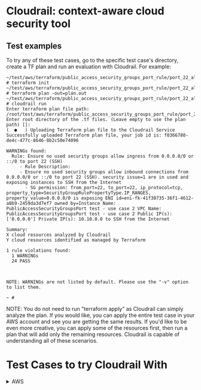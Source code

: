 # Cloudrail: context-aware cloud security tool

## Test examples

To try any of these test cases, go to the specific test case's directory, create a TF plan and run an evaluation with Cloudrail. For example:

```
~/test/aws/terraform/public_access_security_groups_port_rule/port_22_allowed_from_internet_to_ec2_explicit # terraform init
~/test/aws/terraform/public_access_security_groups_port_rule/port_22_allowed_from_internet_to_ec2_explicit # terraform plan -out=plan.out
~/test/aws/terraform/public_access_security_groups_port_rule/port_22_allowed_from_internet_to_ec2_explicit # cloudrail run
Enter terraform plan file path: /root/test/aws/terraform/public_access_security_groups_port_rule/port_22_allowed_from_internet_to_ec2_explicit/plan.out
Enter root directory of the .tf files. (Leave empty to use the plan path) []: 
(  ●   ) Uploading Terraform plan file to the Cloudrail Service
Successfully uploaded Terraform plan file, your job id is: f0366780-de4c-477c-8646-8b2c50e74096

WARNINGs found:
  Rule: Ensure no used security groups allow ingress from 0.0.0.0/0 or ::/0 to port 22 (SSH)
     - Rule Description:
     - Ensure no used security groups allow inbound connections from 0.0.0.0/0 or ::/0 to port 22 (SSH). security issue=1 are in used and exposing instances to SSH from the Internet
       - SG permission: from_port=22, to_port=22, ip_protocol=tcp, property_type=SecurityGroupRulePropertyType.IP_RANGES, property_value=0.0.0.0/0 is exposing ENI id=eni-fk-41f30735-36f1-4612-a8b9-2459da3d7ef7 owned by=Instance Name: PublicAccessSecurityGroupsPort test - use case 2 VPC Name: PublicAccessSecurityGroupsPort test - use case 2 Public IP(s): ['0.0.0.0'] Private IP(s): 10.10.0.0 to SSH from the Internet

Summary:
X cloud resources analyzed by Cloudrail
Y cloud resources identified as managed by Terraform

1 rule violations found:
  1 WARNINGs
  24 PASS



NOTE: WARNINGs are not listed by default. Please use the "-v" option to list them.

~ #
```

NOTE: You do not need to run "terraform apply" as Cloudrail can simply analyze the plan. If you would like, you can apply the entire test case in your AWS account and see you are getting the same results.
If you'd like to be even more creative, you can apply some of the resources first, then run a plan that will add only the remaining resources. Cloudrail is capable of understanding all of these scenarios.

# Test Cases to try Cloudrail With
<details>
  <summary>AWS</summary>

  1. [EC2 Classic mode identified](https://github.com/indeni/cloudrail-demo/tree/master/test/aws/terraform/disallow_ec2_classic_mode_rule/deploy_redshift_in_ec2_classic_mode)
  2. [Default security group used](https://github.com/indeni/cloudrail-demo/tree/master/test/aws/terraform/ensure_all_used_default_security_groups_restrict_all_traffic_rule/default_sg_in_new_vpc)
  3. [Use of the same role for public and private EC2s found](https://github.com/indeni/cloudrail-demo/tree/master/test/aws/terraform/ec2_role_share_rule/public_and_private_ec2_same_role)
  5. [The ECS target is exposed publicly on several ports](https://github.com/indeni/cloudrail-demo/tree/master/test/aws/terraform/ecs_entity_expose_port_to_public_connections/ecs_schedule_task_expose_port)
  6. [Use of default security group identified](https://github.com/indeni/cloudrail-demo/tree/master/test/aws/terraform/ensure_all_used_default_security_groups_restrict_all_traffic_rule/default_sg_in_new_vpc)
  7. [EC2 identified as a potential pivot point in reaching Rds cluster](https://github.com/indeni/cloudrail-demo/tree/master/test/aws/terraform/indirect_public_access_db_rds/public_ec2_points_to_private_rds)
  8. [EC2 identified as a potential pivot point in reaching Redshift cluster](https://github.com/indeni/cloudrail-demo/tree/master/test/aws/terraform/indirect_public_access_db_redshift/public_ec2_points_to_private_redshift)
  9. [RDS database found to be publicly accessible](https://github.com/indeni/cloudrail-demo/tree/master/test/aws/terraform/public_access_db_rds/aurora/vpc-controlled-public)
  10. [Redshift cluster public access identified](https://github.com/indeni/cloudrail-demo/tree/master/test/aws/terraform/public_access_db_redshift_rule/redshift_with_public_access)
  11. [Public access to port 22 found](https://github.com/indeni/cloudrail-demo/tree/master/test/aws/terraform/public_access_security_groups_port_rule/bastion_server)
  12. [Use of Default VPC identified](https://github.com/indeni/cloudrail-demo/tree/master/test/aws/terraform/test_disallow_default_vpc/deploy_ec2_to_default_vpc)
  13. [Violations found in the runtime variable](https://github.com/indeni/cloudrail-demo/tree/master/test/aws/terraform/test_runtime_variables)
  14. [Violations found in the TF Variables](https://github.com/indeni/cloudrail-demo/tree/master/test/aws/terraform/test_tfvars)
  15. [Use of overlapping CIDR blocks](https://github.com/indeni/cloudrail-demo/tree/master/test/aws/terraform/vpcs_in_tgw_no_overlapping_cidr_rule/overlapping_routes)
  
  
</details>

